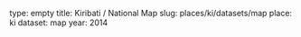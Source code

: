 type: empty
title: Kiribati / National Map
slug: places/ki/datasets/map
place: ki
dataset: map
year: 2014
